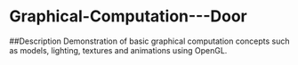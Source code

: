# Graphical-Computation---Door

##Description
Demonstration of basic graphical computation concepts such as models, lighting, textures and animations using OpenGL.
